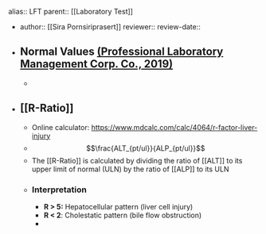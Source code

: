 alias:: LFT
parent:: [[Laboratory Test]]

- author:: [[Sira Pornsiriprasert]] 
  reviewer::
  review-date::
- ## Normal Values [(Professional Laboratory Management Corp. Co., 2019)]([[References/zotero-item-774]])
	-
- ## [[R-Ratio]]
	- Online calculator: https://www.mdcalc.com/calc/4064/r-factor-liver-injury
	- $$\frac{ALT_{pt/ul}}{ALP_{pt/ul}}$$
	- The [[R-Ratio]] is calculated by dividing the ratio of [[ALT]] to its upper limit of normal (ULN) by the ratio of [[ALP]] to its ULN
	- ### Interpretation
		- **R > 5:** Hepatocellular pattern (liver cell injury)
		- **R < 2**: Cholestatic pattern (bile flow obstruction)
		-